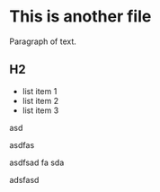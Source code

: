 # This is another file

Paragraph of text.

## H2

- list item 1
- list item 2
- list item 3

asd


asdfas



asdfsad
fa
sda

adsfasd



